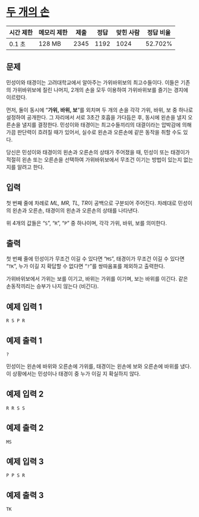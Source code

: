 # [두 개의 손](https://www.acmicpc.net/problem/16675)

| 시간 제한 | 메모리 제한 | 제출 | 정답 | 맞힌 사람 | 정답 비율 |
| --- | --- | --- | --- | --- | --- |
| 0.1 초 | 128 MB | 2345 | 1192 | 1024 | 52.702% |

## 문제

민성이와 태경이는 고려대학교에서 알아주는 가위바위보의 최고수들이다. 이들은 기존의 가위바위보에 질린 나머지, 2개의 손을 모두 이용하여 가위바위보를 즐기는 경지에 이르렀다.

먼저, 둘이 동시에 “**가위, 바위, 보**”를 외치며 두 개의 손을 각각 가위, 바위, 보 중 하나로 설정하여 공개한다. 그 자리에서 서로 3초간 호흡을 가다듬은 후, 동시에 왼손을 낼지 오른손을 낼지를 결정한다. 민성이와 태경이는 최고수들끼리의 대결이라는 압박감에 의해 가끔 판단력이 흐려질 때가 있어서, 실수로 왼손과 오른손에 같은 동작을 취할 수도 있다.

당신은 민성이와 태경이의 왼손과 오른손의 상태가 주어졌을 때, 민성이 또는 태경이가 적절히 왼손 또는 오른손을 선택하여 가위바위보에서 무조건 이기는 방법이 있는지 없는지를 알려고 한다.

## 입력

첫 번째 줄에 차례로 *ML, MR, TL, TR*이 공백으로 구분되어 주어진다. 차례대로 민성이의 왼손과 오른손, 태경이의 왼손과 오른손의 상태를 나타낸다.

위 4개의 값들은 “`S`”, “`R`”, “`P`” 중 하나이며, 각각 가위, 바위, 보를 의미한다.

## 출력

첫 번째 줄에 민성이가 무조건 이길 수 있다면 “`MS`”, 태경이가 무조건 이길 수 있다면 “`TK`”, 누가 이길 지 확답할 수 없다면 “`?`”를 쌍따옴표를 제외하고 출력한다.

가위바위보에서 가위는 보를 이기고, 바위는 가위를 이기며, 보는 바위를 이긴다. 같은 손동작끼리는 승부가 나지 않는다 (비긴다).

## 예제 입력 1

```
R S P R

```

## 예제 출력 1

```
?

```

민성이는 왼손에 바위와 오른손에 가위를, 태경이는 왼손에 보와 오른손에 바위를 냈다. 이 상황에서는 민성이나 태경이 중 누가 이길 지 확실하지 않다.

## 예제 입력 2

```
R R S S

```

## 예제 출력 2

```
MS

```

## 예제 입력 3

```
P P S R

```

## 예제 출력 3

```
TK
```
